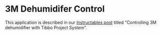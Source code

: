 # 3M Dehumidifer Control

This application is described in our [Instructables post](http://www.instructables.com/id/Controlling-3M-dehumidifier-with-Tibbo-Project-Sys/) titled "Controlling 3M dehumidifier with Tibbo Project System".
